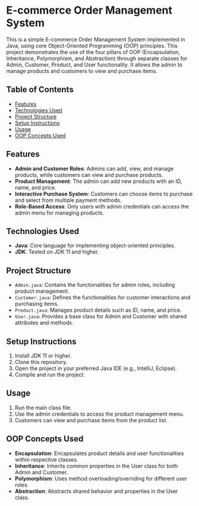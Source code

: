 # E-commerce Order Management System

This is a simple E-commerce Order Management System implemented in Java, using core Object-Oriented Programming (OOP) principles. This project demonstrates the use of the four pillars of OOP (Encapsulation, Inheritance, Polymorphism, and Abstraction) through separate classes for Admin, Customer, Product, and User functionality. It allows the admin to manage products and customers to view and purchase items.

## Table of Contents
- [Features](#features)
- [Technologies Used](#technologies-used)
- [Project Structure](#project-structure)
- [Setup Instructions](#setup-instructions)
- [Usage](#usage)
- [OOP Concepts Used](#oop-concepts-used)


## Features
- **Admin and Customer Roles**: Admins can add, view, and manage products, while customers can view and purchase products.
- **Product Management**: The admin can add new products with an ID, name, and price.
- **Interactive Purchase System**: Customers can choose items to purchase and select from multiple payment methods.
- **Role-Based Access**: Only users with admin credentials can access the admin menu for managing products.

## Technologies Used
- **Java**: Core language for implementing object-oriented principles.
- **JDK**: Tested on JDK 11 and higher.

## Project Structure
- `Admin.java`: Contains the functionalities for admin roles, including product management.
- `Customer.java`: Defines the functionalities for customer interactions and purchasing items.
- `Product.java`: Manages product details such as ID, name, and price.
- `User.java`: Provides a base class for Admin and Customer with shared attributes and methods.

## Setup Instructions
1. Install JDK 11 or higher.
2. Clone this repository.
3. Open the project in your preferred Java IDE (e.g., IntelliJ, Eclipse).
4. Compile and run the project.

## Usage
1. Run the main class file.
2. Use the admin credentials to access the product management menu.
3. Customers can view and purchase items from the product list.

## OOP Concepts Used
- **Encapsulation**: Encapsulates product details and user functionalities within respective classes.
- **Inheritance**: Inherits common properties in the User class for both Admin and Customer.
- **Polymorphism**: Uses method overloading/overriding for different user roles.
- **Abstraction**: Abstracts shared behavior and properties in the User class.
